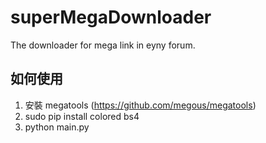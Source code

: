 # superMegaDownloader
The downloader for mega link in eyny forum.

## 如何使用
1. 安裝 megatools (https://github.com/megous/megatools)
2. sudo pip install colored bs4
3. python main.py
